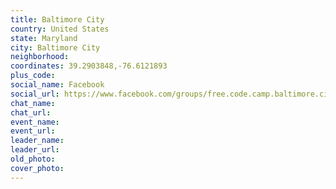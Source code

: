 ```yaml
---
title: Baltimore City
country: United States
state: Maryland
city: Baltimore City
neighborhood: 
coordinates: 39.2903848,-76.6121893
plus_code:
social_name: Facebook
social_url: https://www.facebook.com/groups/free.code.camp.baltimore.city/
chat_name:
chat_url:
event_name:
event_url:
leader_name:
leader_url:
old_photo: 
cover_photo:
---
```

